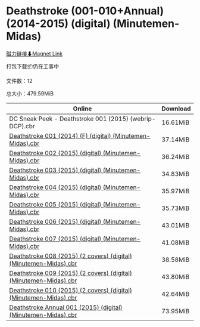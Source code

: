 # Deathstroke (001-010+Annual) (2014-2015) (digital) (Minutemen-Midas)

[磁力链接⬇Magnet Link](magnet:?xt=urn:btih:70426ab439d3716ae65d4616c47881a64666fbb8&dn=Deathstroke%20%28001-010%2BAnnual%29%20%282014-2015%29%20%28digital%29%20%28Minutemen-Midas%29)

打包下载📦仍在工事中

文件数：12

总大小：479.59MiB

Online | Download
--- | ---
DC Sneak Peek - Deathstroke 001 (2015) (webrip-DCP).cbr | 16.61MiB
[Deathstroke 001 (2014) (F) (digital) (Minutemen-Midas).cbr](https://github.com/alicewish/markdown/blob/master/comic/Deathstroke-001-2014-F-digital-Minutemen-Midas-cbr.md) | 37.14MiB
[Deathstroke 002 (2015) (digital) (Minutemen-Midas).cbr](https://github.com/alicewish/markdown/blob/master/comic/Deathstroke-002-2015-digital-Minutemen-Midas-cbr.md) | 36.24MiB
[Deathstroke 003 (2015) (digital) (Minutemen-Midas).cbr](https://github.com/alicewish/markdown/blob/master/comic/Deathstroke-003-2015-digital-Minutemen-Midas-cbr.md) | 34.83MiB
[Deathstroke 004 (2015) (digital) (Minutemen-Midas).cbr](https://github.com/alicewish/markdown/blob/master/comic/Deathstroke-004-2015-digital-Minutemen-Midas-cbr.md) | 35.97MiB
[Deathstroke 005 (2015) (digital) (Minutemen-Midas).cbr](https://github.com/alicewish/markdown/blob/master/comic/Deathstroke-005-2015-digital-Minutemen-Midas-cbr.md) | 35.73MiB
[Deathstroke 006 (2015) (digital) (Minutemen-Midas).cbr](https://github.com/alicewish/markdown/blob/master/comic/Deathstroke-006-2015-digital-Minutemen-Midas-cbr.md) | 43.01MiB
[Deathstroke 007 (2015) (digital) (Minutemen-Midas).cbr](https://github.com/alicewish/markdown/blob/master/comic/Deathstroke-007-2015-digital-Minutemen-Midas-cbr.md) | 41.08MiB
[Deathstroke 008 (2015) (2 covers) (digital) (Minutemen-Midas).cbr](https://github.com/alicewish/markdown/blob/master/comic/Deathstroke-008-2015-2-covers-digital-Minutemen-Midas-cbr.md) | 38.58MiB
[Deathstroke 009 (2015) (2 covers) (digital) (Minutemen-Midas).cbr](https://github.com/alicewish/markdown/blob/master/comic/Deathstroke-009-2015-2-covers-digital-Minutemen-Midas-cbr.md) | 43.80MiB
[Deathstroke 010 (2015) (2 covers) (digital) (Minutemen-Midas).cbr](https://github.com/alicewish/markdown/blob/master/comic/Deathstroke-010-2015-2-covers-digital-Minutemen-Midas-cbr.md) | 42.64MiB
[Deathstroke Annual 001 (2015) (digital) (Minutemen-Midas).cbr](https://github.com/alicewish/markdown/blob/master/comic/Deathstroke-Annual-001-2015-digital-Minutemen-Midas-cbr.md) | 73.95MiB